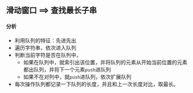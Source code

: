 ## 滑动窗口 ==>  查找最长子串

#### 分析
* 利用队列的特征：先进先出
* 遍历字符串，依次进入队列
* 判断当前字符是否在队列中，
  * 如果在队列中，就索引出该位置，并将队列的元素从开始当前位置的元素都出队列，并将下一个元素`push`进队列
  * 如果不在对列中，就`push`进队列，依次扩展队列
* 每次操作队列都记录一下队列的长度，并且和上一次长度对比，取最长。
  
  
